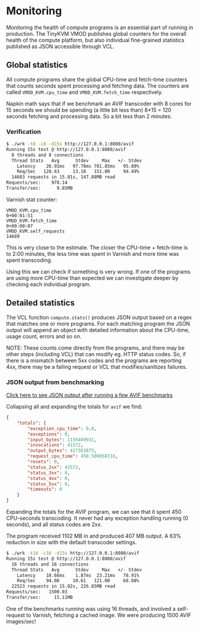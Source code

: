 # Monitoring

Monitoring the health of compute programs is an essential part of running in production. The TinyKVM VMOD publishes global counters for the overall health of the compute platform, but also individual fine-grained statistics published as JSON accessible through VCL.

## Global statistics

All compute programs share the global CPU-time and fetch-time counters that counts seconds spent processing and fetching data. The counters are called `VMOD_KVM.cpu_time` and `VMOD_KVM.fetch_time` respectively.

Napkin math says that if we benchmark an AVIF transcoder with 8 cores for 15 seconds we should be spending (a little bit less than) 8*15 = 120 seconds fetching and processing data. So a bit less than 2 minutes.

### Verification

```sh
$ ./wrk -t8 -c8 -d15s http://127.0.0.1:8080/avif
Running 15s test @ http://127.0.0.1:8080/avif
  8 threads and 8 connections
  Thread Stats   Avg      Stdev     Max   +/- Stdev
    Latency    26.91ms   97.78ms 781.85ms   95.80%
    Req/Sec   128.63     13.18   151.00     94.49%
  14683 requests in 15.01s, 147.88MB read
Requests/sec:    978.14
Transfer/sec:      9.85MB
```

Varnish stat counter:
```
VMOD_KVM.cpu_time                                             0+00:01:51
VMOD_KVM.fetch_time                                           0+00:00:07
VMOD_KVM.self_requests                                             14689
```

This is very close to the estimate. The closer the CPU-time + fetch-time is to 2:00 minutes, the less time was spent in Varnish and more time was spent transcoding.

Using this we can check if something is very wrong. If one of the programs are using more CPU-time than expected we can investigate deeper by checking each individual program.

## Detailed statistics

The VCL function `compute.stats()` produces JSON output based on a regex that matches one or more programs. For each matching program the JSON output will append an object with detailed information about the CPU-time, usage count, errors and so on.

NOTE: These counts come directly from the programs, and there may be other steps (including VCL) that can modify eg. HTTP status codes. So, if there is a mismatch between 5xx codes and the programs are reporting 4xx, there may be a failing request or VCL that modifies/sanitizes failures.

### JSON output from benchmarking

[Click here to see JSON output after running a few AVIF benchmarks](stats.json)

Collapsing all and expanding the totals for `avif` we find:
```json
{
	"totals": {
		"exception_cpu_time": 0.0,
		"exceptions": 0,
		"input_bytes": 1156489931,
		"invocations": 41572,
		"output_bytes": 427363875,
		"request_cpu_time": 450.500058716,
		"resets": 0,
		"status_2xx": 41572,
		"status_3xx": 0,
		"status_4xx": 0,
		"status_5xx": 0,
		"timeouts": 0
	}
}
```

Expanding the totals for the AVIF program, we can see that it spent 450 CPU-seconds transcoding. It never had any exception handling running (0 seconds), and all status codes are 2xx.

The program received 1102 MB in and produced 407 MB output. A 63% reduction in size with the default transcoder settings.

```sh
$ ./wrk -t16 -c16 -d15s http://127.0.0.1:8080/avif
Running 15s test @ http://127.0.0.1:8080/avif
  16 threads and 16 connections
  Thread Stats   Avg      Stdev     Max   +/- Stdev
    Latency    10.66ms    1.87ms  23.21ms   78.91%
    Req/Sec    94.08     10.61   121.00     68.88%
  22523 requests in 15.02s, 226.85MB read
Requests/sec:   1500.03
Transfer/sec:     15.11MB
```

One of the benchmarks running was using 16 threads, and involved a self-request to Varnish, fetching a cached image. We were producing 1500 AVIF images/sec!

